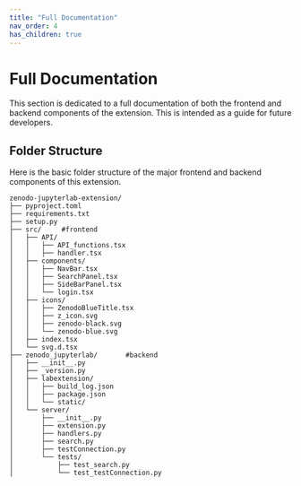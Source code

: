 ```yaml
---
title: "Full Documentation"
nav_order: 4
has_children: true
---
```


# Full Documentation
This section is dedicated to a full documentation of both the frontend and backend components of the extension. This is intended as a guide for future developers.

## Folder Structure
Here is the basic folder structure of the major frontend and backend components of this extension.

```
zenodo-jupyterlab-extension/
├── pyproject.toml
├── requirements.txt
├── setup.py
├── src/     #frontend
│   ├── API/
│   │   ├── API_functions.tsx
│   │   ├── handler.tsx
│   ├── components/
│   │   ├── NavBar.tsx
│   │   ├── SearchPanel.tsx
│   │   ├── SideBarPanel.tsx
│   │   └── login.tsx
│   ├── icons/
│   │   ├── ZenodoBlueTitle.tsx
│   │   ├── z_icon.svg
│   │   ├── zenodo-black.svg
│   │   └── zenodo-blue.svg
│   ├── index.tsx
│   └── svg.d.tsx
├── zenodo_jupyterlab/       #backend
│   ├── __init__.py
│   ├── _version.py
│   ├── labextension/
│   │   ├── build_log.json
│   │   ├── package.json
│   │   └── static/
│   └── server/
│       ├── __init__.py
│       ├── extension.py
│       ├── handlers.py
│       ├── search.py
│       ├── testConnection.py
│       └── tests/
│           ├── test_search.py
│           └── test_testConnection.py
```